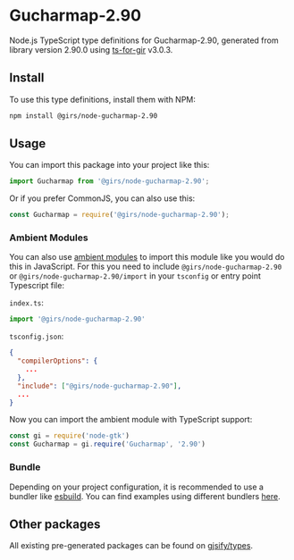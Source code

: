 
# Gucharmap-2.90

Node.js TypeScript type definitions for Gucharmap-2.90, generated from library version 2.90.0 using [ts-for-gir](https://github.com/gjsify/ts-for-gir) v3.0.3.


## Install

To use this type definitions, install them with NPM:
```bash
npm install @girs/node-gucharmap-2.90
```

## Usage

You can import this package into your project like this:
```ts
import Gucharmap from '@girs/node-gucharmap-2.90';
```

Or if you prefer CommonJS, you can also use this:
```ts
const Gucharmap = require('@girs/node-gucharmap-2.90');
```

### Ambient Modules

You can also use [ambient modules](https://github.com/gjsify/ts-for-gir/tree/main/packages/cli#ambient-modules) to import this module like you would do this in JavaScript.
For this you need to include `@girs/node-gucharmap-2.90` or `@girs/node-gucharmap-2.90/import` in your `tsconfig` or entry point Typescript file:

`index.ts`:
```ts
import '@girs/node-gucharmap-2.90'
```

`tsconfig.json`:
```json
{
  "compilerOptions": {
    ...
  },
  "include": ["@girs/node-gucharmap-2.90"],
  ...
}
```

Now you can import the ambient module with TypeScript support: 

```ts
const gi = require('node-gtk')
const Gucharmap = gi.require('Gucharmap', '2.90')
```


### Bundle

Depending on your project configuration, it is recommended to use a bundler like [esbuild](https://esbuild.github.io/). You can find examples using different bundlers [here](https://github.com/gjsify/ts-for-gir/tree/main/examples).

## Other packages

All existing pre-generated packages can be found on [gjsify/types](https://github.com/gjsify/types).

